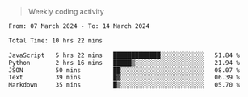 > Weekly coding activity
<!--START_SECTION:waka-->

```txt
From: 07 March 2024 - To: 14 March 2024

Total Time: 10 hrs 22 mins

JavaScript   5 hrs 22 mins   █████████████░░░░░░░░░░░░   51.84 %
Python       2 hrs 16 mins   █████▒░░░░░░░░░░░░░░░░░░░   21.94 %
JSON         50 mins         ██░░░░░░░░░░░░░░░░░░░░░░░   08.07 %
Text         39 mins         █▓░░░░░░░░░░░░░░░░░░░░░░░   06.39 %
Markdown     35 mins         █▒░░░░░░░░░░░░░░░░░░░░░░░   05.70 %
```

<!--END_SECTION:waka-->
